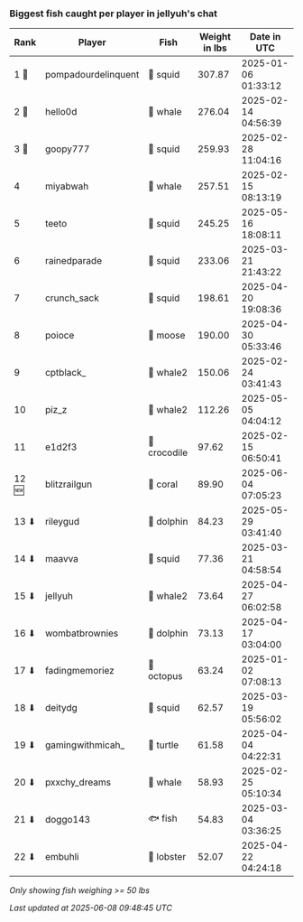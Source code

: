 ### Biggest fish caught per player in jellyuh's chat
| Rank | Player | Fish | Weight in lbs | Date in UTC |
|------|--------|-----------|---------|-----|
| 1 🥇  | pompadourdelinquent | 🦑 squid | 307.87 | 2025-01-06 01:33:12 |
| 2 🥈  | hello0d | 🐳 whale | 276.04 | 2025-02-14 04:56:39 |
| 3 🥉  | goopy777 | 🦑 squid | 259.93 | 2025-02-28 11:04:16 |
| 4  | miyabwah | 🐳 whale | 257.51 | 2025-02-15 08:13:19 |
| 5  | teeto | 🦑 squid | 245.25 | 2025-05-16 18:08:11 |
| 6  | rainedparade | 🦑 squid | 233.06 | 2025-03-21 21:43:22 |
| 7  | crunch_sack | 🦑 squid | 198.61 | 2025-04-20 19:08:36 |
| 8  | poioce | 🫎 moose | 190.00 | 2025-04-30 05:33:46 |
| 9  | cptblack_ | 🐋 whale2 | 150.06 | 2025-02-24 03:41:43 |
| 10  | piz_z | 🐋 whale2 | 112.26 | 2025-05-05 04:04:12 |
| 11  | e1d2f3 | 🐊 crocodile | 97.62 | 2025-02-15 06:50:41 |
| 12 🆕 | blitzrailgun | 🪸 coral | 89.90 | 2025-06-04 07:05:23 |
| 13 ⬇ | rileygud | 🐬 dolphin | 84.23 | 2025-05-29 03:41:40 |
| 14 ⬇ | maavva | 🦑 squid | 77.36 | 2025-03-21 04:58:54 |
| 15 ⬇ | jellyuh | 🐋 whale2 | 73.64 | 2025-04-27 06:02:58 |
| 16 ⬇ | wombatbrownies | 🐬 dolphin | 73.13 | 2025-04-17 03:04:00 |
| 17 ⬇ | fadingmemoriez | 🐙 octopus | 63.24 | 2025-01-02 07:08:13 |
| 18 ⬇ | deitydg | 🦑 squid | 62.57 | 2025-03-19 05:56:02 |
| 19 ⬇ | gamingwithmicah_ | 🐢 turtle | 61.58 | 2025-04-04 04:22:31 |
| 20 ⬇ | pxxchy_dreams | 🐳 whale | 58.93 | 2025-02-25 05:10:34 |
| 21 ⬇ | doggo143 | 🐟 fish | 54.83 | 2025-03-04 03:36:25 |
| 22 ⬇ | embuhli | 🦞 lobster | 52.07 | 2025-04-22 04:24:18 |

_Only showing fish weighing >= 50 lbs_

_Last updated at 2025-06-08 09:48:45 UTC_